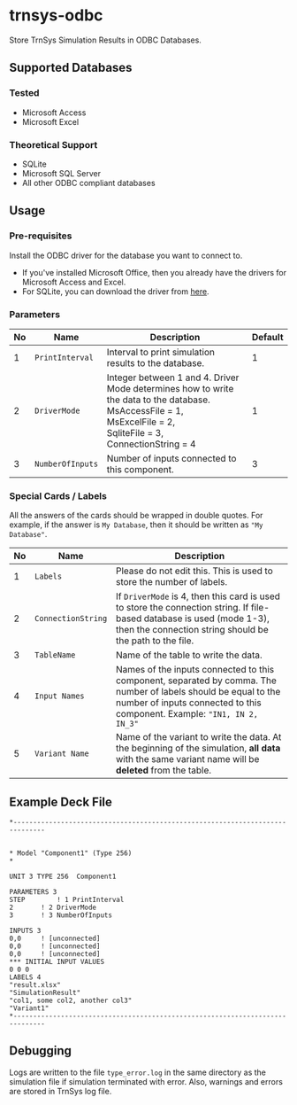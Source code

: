 # trnsys-odbc

Store TrnSys Simulation Results in ODBC Databases.

## Supported Databases

### Tested

- Microsoft Access
- Microsoft Excel

### Theoretical Support

- SQLite
- Microsoft SQL Server
- All other ODBC compliant databases

## Usage

### Pre-requisites

Install the ODBC driver for the database you want to connect to.

- If you've installed Microsoft Office, then you already have the drivers for Microsoft Access and Excel.
- For SQLite, you can download the driver from [here](https://www.ch-werner.de/sqliteodbc/).

### Parameters

| No | Name             | Description                                                                                                                                                                        | Default |
|----|------------------|------------------------------------------------------------------------------------------------------------------------------------------------------------------------------------|---------|
| 1  | `PrintInterval`  | Interval to print simulation results to the database.                                                                                                                              | 1       |
| 2  | `DriverMode`     | Integer between 1 and 4. Driver Mode determines how to write the data to the database. <br> MsAccessFile = 1, <br> MsExcelFile = 2, <br> SqliteFile = 3, <br> ConnectionString = 4 | 1       |
| 3  | `NumberOfInputs` | Number of inputs connected to this component.                                                                                                                                      | 3       |

### Special Cards / Labels

All the answers of the cards should be wrapped in double quotes. For example, if the answer is `My Database`, then it
should be written as `"My Database"`.

| No | Name               | Description                                                                                                                                                                                 |
|----|--------------------|---------------------------------------------------------------------------------------------------------------------------------------------------------------------------------------------|
| 1  | `Labels`           | Please do not edit this. This is used to store the number of labels.                                                                                                                        |
| 2  | `ConnectionString` | If `DriverMode` is 4, then this card is used to store the connection string. If file-based database is used (mode 1-3), then the connection string should be the path to the file.          |
| 3  | `TableName`        | Name of the table to write the data.                                                                                                                                                        |
| 4  | `Input Names`      | Names of the inputs connected to this component, separated by comma. The number of labels should be equal to the number of inputs connected to this component. Example: `"IN1, IN 2, IN_3"` |
| 5  | `Variant Name`     | Name of the variant to write the data. At the beginning of the simulation, **all data** with the same variant name will be **deleted** from the table.                                      |

## Example Deck File

```text
*------------------------------------------------------------------------------


* Model "Component1" (Type 256)
* 

UNIT 3 TYPE 256	 Component1

PARAMETERS 3
STEP		! 1 PrintInterval
2		! 2 DriverMode
3		! 3 NumberOfInputs

INPUTS 3
0,0		! [unconnected]
0,0		! [unconnected]
0,0		! [unconnected]
*** INITIAL INPUT VALUES
0 0 0 
LABELS 4
"result.xlsx"
"SimulationResult"
"col1, some col2, another col3"
"Variant1"
*------------------------------------------------------------------------------
```

## Debugging

Logs are written to the file `type_error.log` in the same directory as the simulation file if simulation terminated with
error. Also, warnings and errors are stored in TrnSys log file.